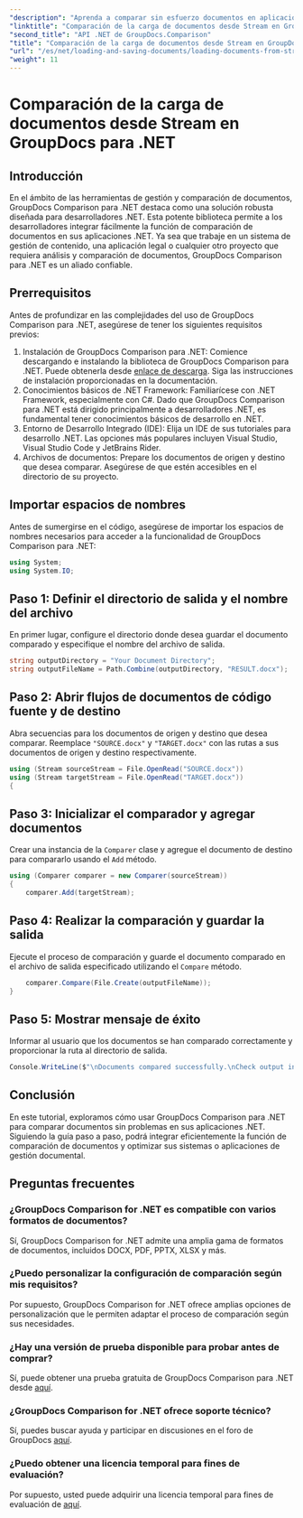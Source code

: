 ```yaml
---
"description": "Aprenda a comparar sin esfuerzo documentos en aplicaciones .NET utilizando GroupDocs Comparison, una potente biblioteca .NET."
"linktitle": "Comparación de la carga de documentos desde Stream en GroupDocs para .NET"
"second_title": "API .NET de GroupDocs.Comparison"
"title": "Comparación de la carga de documentos desde Stream en GroupDocs para .NET"
"url": "/es/net/loading-and-saving-documents/loading-documents-from-stream/"
"weight": 11
---
```


# Comparación de la carga de documentos desde Stream en GroupDocs para .NET

## Introducción
En el ámbito de las herramientas de gestión y comparación de documentos, GroupDocs Comparison para .NET destaca como una solución robusta diseñada para desarrolladores .NET. Esta potente biblioteca permite a los desarrolladores integrar fácilmente la función de comparación de documentos en sus aplicaciones .NET. Ya sea que trabaje en un sistema de gestión de contenido, una aplicación legal o cualquier otro proyecto que requiera análisis y comparación de documentos, GroupDocs Comparison para .NET es un aliado confiable.
## Prerrequisitos
Antes de profundizar en las complejidades del uso de GroupDocs Comparison para .NET, asegúrese de tener los siguientes requisitos previos:
1. Instalación de GroupDocs Comparison para .NET: Comience descargando e instalando la biblioteca de GroupDocs Comparison para .NET. Puede obtenerla desde [enlace de descarga](https://releases.groupdocs.com/comparison/net/). Siga las instrucciones de instalación proporcionadas en la documentación.
2. Conocimientos básicos de .NET Framework: Familiarícese con .NET Framework, especialmente con C#. Dado que GroupDocs Comparison para .NET está dirigido principalmente a desarrolladores .NET, es fundamental tener conocimientos básicos de desarrollo en .NET.
3. Entorno de Desarrollo Integrado (IDE): Elija un IDE de sus tutoriales para desarrollo .NET. Las opciones más populares incluyen Visual Studio, Visual Studio Code y JetBrains Rider.
4. Archivos de documentos: Prepare los documentos de origen y destino que desea comparar. Asegúrese de que estén accesibles en el directorio de su proyecto.

## Importar espacios de nombres
Antes de sumergirse en el código, asegúrese de importar los espacios de nombres necesarios para acceder a la funcionalidad de GroupDocs Comparison para .NET:
```csharp
using System;
using System.IO;
```
## Paso 1: Definir el directorio de salida y el nombre del archivo
En primer lugar, configure el directorio donde desea guardar el documento comparado y especifique el nombre del archivo de salida.
```csharp
string outputDirectory = "Your Document Directory";
string outputFileName = Path.Combine(outputDirectory, "RESULT.docx");
```
## Paso 2: Abrir flujos de documentos de código fuente y de destino
Abra secuencias para los documentos de origen y destino que desea comparar. Reemplace `"SOURCE.docx"` y `"TARGET.docx"` con las rutas a sus documentos de origen y destino respectivamente.
```csharp
using (Stream sourceStream = File.OpenRead("SOURCE.docx"))
using (Stream targetStream = File.OpenRead("TARGET.docx"))
{
```
## Paso 3: Inicializar el comparador y agregar documentos
Crear una instancia de la `Comparer` clase y agregue el documento de destino para compararlo usando el `Add` método.
```csharp
using (Comparer comparer = new Comparer(sourceStream))
{
    comparer.Add(targetStream);
```
## Paso 4: Realizar la comparación y guardar la salida
Ejecute el proceso de comparación y guarde el documento comparado en el archivo de salida especificado utilizando el `Compare` método.
```csharp
    comparer.Compare(File.Create(outputFileName));
}
```
## Paso 5: Mostrar mensaje de éxito
Informar al usuario que los documentos se han comparado correctamente y proporcionar la ruta al directorio de salida.
```csharp
Console.WriteLine($"\nDocuments compared successfully.\nCheck output in {outputDirectory}.");
```

## Conclusión
En este tutorial, exploramos cómo usar GroupDocs Comparison para .NET para comparar documentos sin problemas en sus aplicaciones .NET. Siguiendo la guía paso a paso, podrá integrar eficientemente la función de comparación de documentos y optimizar sus sistemas o aplicaciones de gestión documental.
## Preguntas frecuentes
### ¿GroupDocs Comparison for .NET es compatible con varios formatos de documentos?
Sí, GroupDocs Comparison for .NET admite una amplia gama de formatos de documentos, incluidos DOCX, PDF, PPTX, XLSX y más.
### ¿Puedo personalizar la configuración de comparación según mis requisitos?
Por supuesto, GroupDocs Comparison for .NET ofrece amplias opciones de personalización que le permiten adaptar el proceso de comparación según sus necesidades.
### ¿Hay una versión de prueba disponible para probar antes de comprar?
Sí, puede obtener una prueba gratuita de GroupDocs Comparison para .NET desde [aquí](https://releases.groupdocs.com/).
### ¿GroupDocs Comparison for .NET ofrece soporte técnico?
Sí, puedes buscar ayuda y participar en discusiones en el foro de GroupDocs [aquí](https://forum.groupdocs.com/c/comparison/12).
### ¿Puedo obtener una licencia temporal para fines de evaluación?
Por supuesto, usted puede adquirir una licencia temporal para fines de evaluación de [aquí](https://purchase.groupdocs.com/temporary-license/).